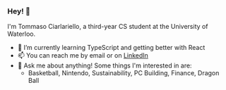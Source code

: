 ### Hey! 🦆
I'm Tommaso Ciarlariello, a third-year CS student at the University of Waterloo.
- 🌱 I’m currently learning TypeScript and getting better with React
- 📫 You can reach me by email or on [LinkedIn](https://www.linkedin.com/in/tomasciar/)
- 💬 Ask me about anything! Some things I'm interested in are:
  - Basketball, Nintendo, Sustainability, PC Building, Finance, Dragon Ball
